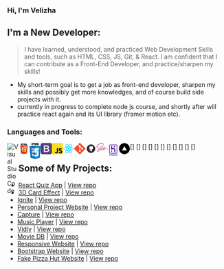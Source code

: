 ### Hi, I'm Velizha

## I'm a New Developer:

> I have learned, understood, and practiced Web Development Skills and tools, such as HTML, CSS, JS, Git,
> & React. I am confident that I can contribute as a Front-End Developer, and practice/sharpen my skills!

- My short-term goal is to get a job as front-end developer, sharpen my skills and possibly get more knowledges, and of course build side projects with it.
- currently in progress to complete node js course, and shortly after will practice react again and its UI library (framer motion etc).

### Languages and Tools:

[<img align="left" alt="Visual Studio Code" width="26px" src="https://raw.githubusercontent.com/velizhaar/velizhaar/master/img/vscode.ico" />]
[<img align="left" alt="html" width="26px" src="https://raw.githubusercontent.com/velizhaar/velizhaar/master/img/html.png" />]
[<img align="left" alt="css" width="26px" src="https://raw.githubusercontent.com/velizhaar/velizhaar/master/img/css.png" />]
[<img align="left" alt="bootstrap" width="26px" src="https://raw.githubusercontent.com/velizhaar/velizhaar/master/img/bootstrap.png" />]
[<img align="left" alt="js" width="26px" src="https://raw.githubusercontent.com/velizhaar/velizhaar/master/img/js.png" />]
[<img align="left" alt="react" width="26px" src="https://raw.githubusercontent.com/velizhaar/velizhaar/master/img/React.png" />]
[<img align="left" alt="git" width="26px" src="https://raw.githubusercontent.com/velizhaar/velizhaar/master/img/git.png" />]
[<img align="left" alt="github" width="26px" src="https://raw.githubusercontent.com/velizhaar/velizhaar/master/img/github.png" />]
[<img align="left" alt="sass" width="26px" src="https://raw.githubusercontent.com/velizhaar/velizhaar/master/img/sass.png" />]
[<img align="left" alt="heroku" width="26px" src="https://raw.githubusercontent.com/velizhaar/velizhaar/master/img/heroku.png" />]
[<img align="left" alt="vercel" width="26px" src="https://raw.githubusercontent.com/velizhaar/velizhaar/master/img/vercel.png" />]

## Some of My Projects:

- [React Quiz App] | [View repo](https://github.com/velizhaar/quiz-app/)
- [3D Card Effect] | [View repo](https://github.com/velizhaar/wardah-3d-card-effect/)
- [Ignite] | [View repo](https://github.com/velizhaar/ignite-game/)
- [Personal Project Website] | [View repo](https://velizhaar.github.io/personal-website-veli/)
- [Capture] | [View repo](https://github.com/velizhaar/capture/)
- [Music Player] | [View repo](https://github.com/velizhaar/music-player/)
- [Vidly] | [View repo](https://github.com/velizhaar/vidly)
- [Movie DB] | [View repo](https://github.com/velizhaar/movie-database.git)
- [Responsive Website] | [View repo](https://github.com/velizhaar/responsive-web.git)
- [Bootstrap Website] | [View repo](https://github.com/velizhaar/weblanding-page)
- [Fake Pizza Hut Website] | [View repo](https://github.com/velizhaar/wpu.hut)

[React Quiz App]: https://quiz-app-wheat.vercel.app/
[3D Card Effect]: https://velizhaar.github.io/wardah-3d-card-effect/
[ignite]: https://ignite-nu.vercel.app/
[personal project website]: https://personal-website-veli.vercel.app/
[capture]: https://capture-five.vercel.app/
[music player]: https://music-player-topaz.vercel.app/
[bootstrap website]: https://velizhaar.github.io/weblanding-page/
[vidly]: https://velizhaar-vidly.herokuapp.com/
[responsive website]: https://velizhaar.github.io/responsive-web/
[movie db]: https://velizhaar.github.io/movie-database/
[fake pizza hut website]: https://velizhaar.github.io/wpu-hut/
